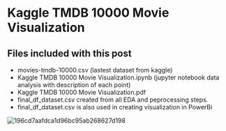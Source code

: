 # Kaggle TMDB 10000 Movie Visualization

## Files included with this post
* movies-tmdb-10000.csv (lastest dataset from kaggle)
* Kaggle TMDB 10000 Movie Visualization.ipynb (jupyter notebook data analysis with description of each point)
* Kaggle TMDB 10000 Movie Visualization.pdf
* final_df_dataset.csv created from all EDA and peprocessing steps.
* final_df_dataset.csv is also used in creating visualization in PowerBi

 



![196cd7aafdca1d96bc95ab268627d198](https://user-images.githubusercontent.com/107261871/224135603-7819f9fc-d369-4a51-a1c2-32296f1b4d04.jpg)


